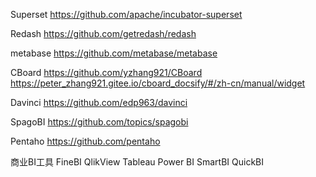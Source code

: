 Superset
https://github.com/apache/incubator-superset

Redash
https://github.com/getredash/redash

metabase
https://github.com/metabase/metabase

CBoard
https://github.com/yzhang921/CBoard
https://peter_zhang921.gitee.io/cboard_docsify/#/zh-cn/manual/widget

Davinci
https://github.com/edp963/davinci

SpagoBI
https://github.com/topics/spagobi

Pentaho
https://github.com/pentaho


商业BI工具
FineBI
QlikView
Tableau
Power BI
SmartBI
QuickBI




